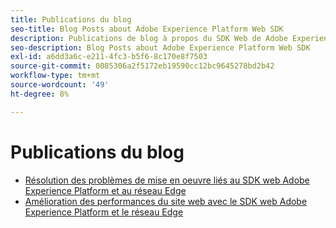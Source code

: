 ```yaml
---
title: Publications du blog
seo-title: Blog Posts about Adobe Experience Platform Web SDK
description: Publications de blog à propos du SDK Web de Adobe Experience Platform
seo-description: Blog Posts about Adobe Experience Platform Web SDK
exl-id: a6dd3a6c-e211-4fc3-b5f6-8c170e8f7503
source-git-commit: 0085306a2f5172eb19590cc12bc9645278bd2b42
workflow-type: tm+mt
source-wordcount: '49'
ht-degree: 8%

---
```


# Publications du blog

* [Résolution des problèmes de mise en oeuvre liés au SDK web Adobe Experience Platform et au réseau Edge](https://medium.com/adobetech/solving-implementation-pain-points-with-adobe-experience-platform-web-sdk-and-edge-network-880b635e6819)
* [Amélioration des performances du site web avec le SDK web Adobe Experience Platform et le réseau Edge](https://medium.com/adobetech/boosting-website-performance-with-adobe-experience-platform-web-sdk-and-edge-network-329fcf70fdf9)
